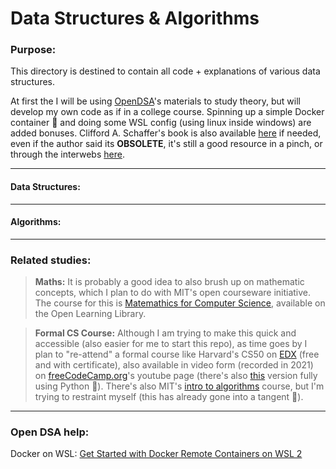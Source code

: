 # Data Structures & Algorithms

### Purpose:

This directory is destined to contain all code + explanations of various data structures.

At first the I will be using [OpenDSA](https://github.com/OpenDSA/OpenDSA)'s materials to study theory, but will develop my own code as if in a college course. Spinning up a simple Docker container 🐳 and doing some WSL config (using linux inside windows) are added bonuses. Clifford A. Schaffer's book is also available [here](https://people.cs.vt.edu/shaffer/Book/) if needed, even if the author said its **OBSOLETE**, it's still a good resource in a pinch, or through the interwebs [here](https://opendsa-server.cs.vt.edu/OpenDSA/Books/CS2/html/).

---

#### Data Structures:

---

#### Algorithms:

---

### Related studies:

> **Maths:** It is probably a good idea to also brush up on mathematic concepts, which I plan to do with MIT's open courseware initiative. The course for this is [Matemathics for Computer Science](https://openlearninglibrary.mit.edu/courses/course-v1:OCW+6.042J+2T2019/course/), available on the Open Learning Library.

> **Formal CS Course:** Although I am trying to make this quick and accessible (also easier for me to start this repo), as time goes by I plan to "re-attend" a formal course like Harvard's CS50 on [EDX](https://www.edx.org/course/introduction-computer-science-harvardx-cs50x) (free and with certificate), also available in video form (recorded in 2021) on [freeCodeCamp.org](https://www.youtube.com/watch?v=8mAITcNt710)'s youtube page (there's also [this](https://www.youtube.com/watch?v=nLRL_NcnK-4) version fully using Python 🐍). There's also MIT's [intro to algorithms](https://ocw.mit.edu/courses/6-006-introduction-to-algorithms-spring-2020/pages/syllabus/) course, but I'm trying to restraint myself (this has already gone into a tangent 👀).

---

### Open DSA help:

Docker on WSL: [Get Started with Docker Remote Containers on WSL 2](https://learn.microsoft.com/en-us/windows/wsl/tutorials/wsl-containers)
